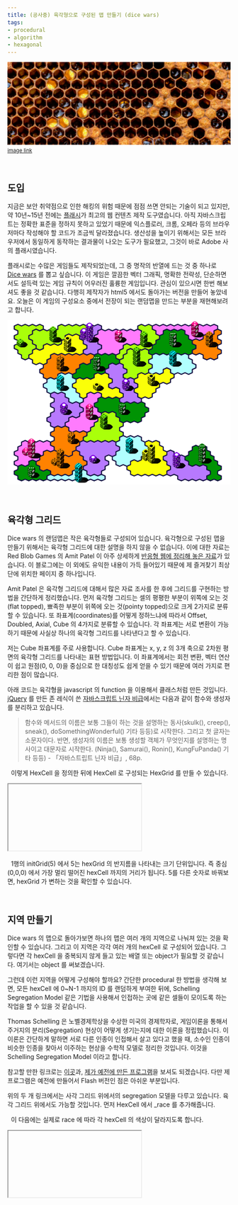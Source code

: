 ```yaml
---
title: (공사중) 육각형으로 구성된 맵 만들기 (dice wars)
tags:
- procedural
- algorithm
- hexagonal
---
```


![](<../images/hexagonal_map_intro.png>)
<small>[image link](<https://www.honeycolony.com/article/against-flow-hive/>)</small>

&nbsp;

## 도입

지금은 보안 취약점으로 인한 해킹의 위험 때문에 점점 쓰면 안되는 기술이 되고 있지만, 약 10년~15년 전에는 [플래시](<https://en.wikipedia.org/wiki/Adobe_Flash>)가 최고의 웹 컨텐츠 제작 도구였습니다. 아직 자바스크립트는 정확한 표준을 정하지 못하고 있었기 때문에 익스플로러, 크롬, 오페라 등의 브라우저마다 작성해야 할 코드가 조금씩 달라졌습니다. 생산성을 높이기 위해서는 모든 브라우저에서 동일하게 동작하는 결과물이 나오는 도구가 필요했고, 그것이 바로 Adobe 사의 플래시였습니다.

플래시로는 수많은 게임들도 제작되었는데, 그 중 명작의 반열에 드는 것 중 하나로 [Dice wars](<https://www.gamedesign.jp/games/dicewars/>) 를 뽑고 싶습니다. 이 게임은 깔끔한 벡터 그래픽, 명확한 전략성, 단순하면서도 설득력 있는 게임 규칙이 어우러진 훌륭한 게임입니다. 관심이 있으시면 한번 해보셔도 좋을 것 같습니다. 다행히 제작자가 html5 에서도 돌아가는 버전을 만들어 놓았네요. 오늘은 이 게임의 구성요소 중에서 전장이 되는 랜덤맵을 만드는 부분을 재현해보려고 합니다.

![](<../images/hexagonal_map_0.png>)

&nbsp;

## 육각형 그리드

Dice wars 의 랜덤맵은 작은 육각형들로 구성되어 있습니다. 육각형으로 구성된 맵을 만들기 위해서는 육각형 그리드에 대한 설명을 하지 않을 수 없습니다. 이에 대한 자료는 Red Blob Games 의 Amit Patel 이 아주 상세하게 [반응형 웹에 정리해 놓은 자료](<https://www.redblobgames.com/grids/hexagons/>)가 있습니다. 이 블로그에는 이 외에도 유익한 내용이 가득 들어있기 때문에 제 즐겨찾기 최상단에 위치한 페이지 중 하나입니다.

Amit Patel 은 육각형 그리드에 대해서 많은 자료 조사를 한 후에 그리드를 구현하는 방법을 간단하게 정리했습니다. 먼저 육각형 그리드는 셀의 평평한 부분이 위쪽에 오는 것(flat topped), 뾰족한 부분이 위쪽에 오는 것(pointy topped)으로 크게 2가지로 분류할 수 있습니다. 또 좌표계(coordinates)를 어떻게 정하느냐에 따라서 Offset, Doubled, Axial, Cube 의 4가지로 분류할 수 있습니다. 각 좌표계는 서로 변환이 가능하기 때문에 사실상 하나의 육각형 그리드를 나타낸다고 할 수 있습니다.

저는 Cube 좌표계를 주로 사용합니다. Cube 좌표계는 x, y, z 의 3개 축으로 2차원 평면의 육각형 그리드를 나타내는 표현 방법입니다. 이 좌표계에서는 회전 변환, 벡터 연산이 쉽고 원점(0, 0, 0)을 중심으로 한 대칭성도 쉽게 얻을 수 있기 때문에 여러 가지로 편리한 점이 많습니다.

아래 코드는 육각형을 javascript 의 function 을 이용해서 클래스처럼 만든 것입니다. [jQuery](<https://jquery.com/>) 를 만든 존 레식이 쓴 [자바스크립트 닌자 비급](<https://www.aladin.co.kr/shop/wproduct.aspx?ItemId=38913750>)에서는 다음과 같이 함수와 생성자를 분리하고 있습니다.
> 함수와 메서드의 이름은 보통 그들이 하는 것을 설명하는 동사(skulk(), creep(), sneak(), doSomethingWonderful() 기타 등등)로 시작한다. 그리고 첫 글자는 소문자이다. 반면, 생성자의 이름은 보통 생성할 객체가 무엇인지를 설명하는 명사이고 대문자로 시작한다. (Ninja(), Samurai(), Ronin(), KungFuPanda() 기타 등등)  - 「자바스트립트 닌자 비급」, 68p.

<div>
<textarea id='hex_0' height='10' style='display:none;'>
function HexCell(x, y, z) {
    this._x = x;
    this._y = y;
    this._z = z;
}

// x=1, y=2, z=3 좌표를 가지는 HexCell 을 생성합니다.
let hexCell = new HexCell(1, 2, 3);</textarea>
</div>
<script>
    (function() {
        let editor = CodeMirror.fromTextArea(document.getElementById('hex_0'), {
            mode: 'javascript',
            lineNumbers: true,
            theme: 'monokai'
        });
    })();
</script>
&nbsp;
이렇게 HexCell 을 정의한 뒤에 HexCell 로 구성되는 HexGrid 를 만들 수 있습니다.

<div>
<textarea id='hex_1' style='display:none;'>
let hexGrid = initGrid(5);
drawGrid(hexGrid);

function HexCell(x, y, z) {
    this._x = x;
    this._y = y;
    this._z = z;
}

function initGrid(mapSize) {
    mapSize = Math.max(1, mapSize);
    let gridArray = [];
    let cnt = 0;

    for (let i = -mapSize; i < mapSize + 1; i += 1) {
        for (let j = -mapSize; j < mapSize + 1; j += 1) {
            for (let k = -mapSize; k < mapSize + 1; k += 1) {
                if (i + j + k == 0) {
                    gridArray.push(new HexCell(i, j, k));
                    cnt += 1;
                }
            }
        }
    }

    return gridArray;
}

function drawGrid(gridArray) {
    let edgeLength = 13;
    let edgeW = edgeLength * 3 / 2;
    let edgeH = edgeLength * Math.sqrt(3) / 2;

    let previewFrame = document.getElementById('hex_1_preview');
    let preview = previewFrame.contentDocument ||  previewFrame.contentWindow.document;
    let canvas = preview.getElementById('hex_1_canvas');
    canvas.width = canvas.width;
    let ctx = canvas.getContext('2d');
    ctx.fillStyle = 'lightgray';
    let x, y, z;
    let posX, posY;
    let centerX = canvas.width / 2;
    let centerY = canvas.height / 2;

    for (let i = 0; i < gridArray.length; i++) {
        [x, y, z] = [gridArray[i]._x, gridArray[i]._y, gridArray[i]._z];
        posX = x * edgeW + centerX;
        posY = (-y + z) * edgeH + centerY;

        ctx.moveTo(posX + Math.cos(0) * edgeLength,
                   posY + Math.sin(0) * edgeLength);
        for (let j = 1; j <= 6; j++) {
            ctx.lineTo(posX + Math.cos(j / 6 * (Math.PI * 2)) * edgeLength,
                       posY + Math.sin(j / 6 * (Math.PI * 2)) * edgeLength);
        }
        ctx.fill();
        ctx.stroke();
    }
}
</textarea>
<iframe id='hex_1_preview'>
</iframe>
</div>
<script>
    (function() {
        let delay;
        let editor = CodeMirror.fromTextArea(document.getElementById('hex_1'), {
            mode: 'javascript',
            lineNumbers: true,
            lineWrapping: true,
            theme: 'monokai'
        });
        editor.on("change", function() {
            clearTimeout(delay);
            delay = setTimeout(updatePreview, 300);
        });
        function updatePreview() {
            let previewFrame = document.getElementById('hex_1_preview');
            let preview = previewFrame.contentDocument ||  previewFrame.contentWindow.document;
            let canvas;

            if (preview.getElementById('hex_1_canvas')) {
                canvas = preview.getElementById('hex_1_canvas');
            }
            else {
                canvas = document.createElement('canvas');
                canvas.id = 'hex_1_canvas';
                preview.body.appendChild(canvas);
                canvas.width = preview.body.offsetWidth;
                canvas.height = preview.body.offsetHeight;
            }

            eval(editor.getValue());
        }
        setTimeout(updatePreview, 300);
    })();
</script>

&nbsp;
1행의 initGrid(5) 에서 5는 hexGrid 의 반지름을 나타내는 크기 단위입니다. 즉 중심(0,0,0) 에서 가장 멀리 떨어진 hexCell 까지의 거리가 됩니다. 5를 다른 숫자로 바꿔보면, hexGrid 가 변하는 것을 확인할 수 있습니다.

&nbsp;
## 지역 만들기

Dice wars 의 맵으로 돌아가보면 하나의 맵은 여러 개의 지역으로 나눠져 있는 것을 확인할 수 있습니다. 그리고 이 지역은 각각 여러 개의 hexCell 로 구성되어 있습니다. 그렇다면 각 hexCell 을 중복되지 않게 들고 있는 배열 또는 object가 필요할 것 같습니다. 여기서는 object 를 써보겠습니다.

그런데 이런 지역을 어떻게 구성해야 할까요? 간단한 procedural 한 방법을 생각해 보면, 모든 hexCell 에 0~N-1 까지의 ID 를 랜덤하게 부여한 뒤에, Schelling Segregation Model 같은 기법을 사용해서 인접하는 곳에 같은 셀들이 모이도록 하는 작업을 할 수 있을 것 같습니다.

Thomas Schelling 은 노벨경제학상을 수상한 미국의 경제학자로, 게임이론을 통해서 주거지의 분리(Segregation) 현상이 어떻게 생기는지에 대한 이론을 정립했습니다. 이 이론은 간단하게 말하면 서로 다른 인종이 인접해서 살고 있다고 했을 때, 소수인 인종이 비슷한 인종을 찾아서 이주하는 현상을 수학적 모델로 정리한 것입니다. 이것을 Schelling Segregation Model 이라고 합니다.

참고할 만한 링크로는 [이곳](<http://nifty.stanford.edu/2014/mccown-schelling-model-segregation/>)과, [제가 예전에 만든 프로그램](<https://greentec.github.io/playground/html/Segregation.html>)을 보셔도 되겠습니다. 다만 제 프로그램은 예전에 만들어서 Flash 버전인 점은 아쉬운 부분입니다.

위의 두 개 링크에서는 사각 그리드 위에서의 segregation 모델을 다루고 있습니다. 육각 그리드 위에서도 가능할 것입니다. 먼저 HexCell 에서 _race 를 추가해줍니다.

<div>
<textarea id='hex_2' height='10' style='display:none;'>
function HexCell(x, y, z, race) {
    this._x = x;
    this._y = y;
    this._z = z;
    this._race = race;
}</textarea>
</div>
<script>
    (function() {
        let editor = CodeMirror.fromTextArea(document.getElementById('hex_2'), {
            mode: 'javascript',
            lineNumbers: true,
            theme: 'monokai'
        });
    })();
</script>
&nbsp;
이 다음에는 실제로 race 에 따라 각 hexCell 의 색상이 달라지도록 합니다.

<div>
<textarea id='hex_3' style='display:none;'>
let raceCount = 5;
let hexGrid = initGrid(5);
drawGrid(hexGrid);

function HexCell(x, y, z, race) {
    this._x = x;
    this._y = y;
    this._z = z;
    this._race = race;
}

function initGrid(mapSize) {
    mapSize = Math.max(1, mapSize);
    let gridArray = [];
    let cnt = 0;

    for (let i = -mapSize; i < mapSize + 1; i += 1) {
        for (let j = -mapSize; j < mapSize + 1; j += 1) {
            for (let k = -mapSize; k < mapSize + 1; k += 1) {
                if (i + j + k == 0) {
                    gridArray.push(new HexCell(i, j, k, Math.floor(Math.random() * raceCount)));
                    cnt += 1;
                }
            }
        }
    }

    return gridArray;
}

function drawGrid(gridArray) {
    let edgeLength = 13;
    let edgeW = edgeLength * 3 / 2;
    let edgeH = edgeLength * Math.sqrt(3) / 2;

    let previewFrame = document.getElementById('hex_3_preview');
    let preview = previewFrame.contentDocument ||  previewFrame.contentWindow.document;
    let canvas = preview.getElementById('hex_3_canvas');
    canvas.width = canvas.width;
    let ctx = canvas.getContext('2d');
    // ctx.fillStyle = 'lightgray';
    let x, y, z;
    let posX, posY;
    let centerX = canvas.width / 2;
    let centerY = canvas.height / 2;

    for (let i = 0; i < gridArray.length; i++) {
        [x, y, z] = [gridArray[i]._x, gridArray[i]._y, gridArray[i]._z];
        posX = x * edgeW + centerX;
        posY = (-y + z) * edgeH + centerY;

        ctx.fillStyle = `hsl(Math.floor(gridArray[i]._race / raceCount * 360), 0, 1)`;
        ctx.moveTo(posX + Math.cos(0) * edgeLength,
                   posY + Math.sin(0) * edgeLength);
        for (let j = 1; j <= 6; j++) {
            ctx.lineTo(posX + Math.cos(j / 6 * (Math.PI * 2)) * edgeLength,
                       posY + Math.sin(j / 6 * (Math.PI * 2)) * edgeLength);
        }
        ctx.fill();
        ctx.stroke();
    }
}
</textarea>
<iframe id='hex_3_preview'>
</iframe>
</div>
<script>
    (function() {
        let delay;
        let editor = CodeMirror.fromTextArea(document.getElementById('hex_3'), {
            mode: 'javascript',
            lineNumbers: true,
            lineWrapping: true,
            theme: 'monokai'
        });
        editor.on("change", function() {
            clearTimeout(delay);
            delay = setTimeout(updatePreview, 300);
        });
        function updatePreview() {
            let previewFrame = document.getElementById('hex_3_preview');
            let preview = previewFrame.contentDocument ||  previewFrame.contentWindow.document;
            let canvas;

            if (preview.getElementById('hex_3_canvas')) {
                canvas = preview.getElementById('hex_3_canvas');
            }
            else {
                canvas = document.createElement('canvas');
                canvas.id = 'hex_3_canvas';
                preview.body.appendChild(canvas);
                canvas.width = preview.body.offsetWidth;
                canvas.height = preview.body.offsetHeight;
            }

            eval(editor.getValue());
        }
        setTimeout(updatePreview, 300);
    })();
</script>

